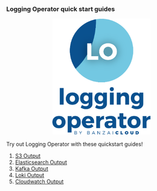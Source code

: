### Logging Operator quick start guides

<p align="center"><img src="../img/lo.svg" width="260"></p>
<p align="center">

Try out Logging Operator with these quickstart guides!

1. [S3 Output](./example-s3.md)
1. [Elasticsearch Output](./es-nginx.md)
1. [Kafka Output](./kafka-nginx.md)
1. [Loki Output](./loki-nginx.md)
1. [Cloudwatch Output](./cloudwatch-nginx.md)